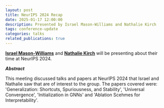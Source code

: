 ```yaml
---
layout: post
title: NeurIPS 2024 Recap
date: 2025-01-17 12:00:00
description: Presented by Israel Mason-Williams and Nathalie Kirch
tags: conference-update
categories: talks
related_publications: true
---
```


**[Israel Mason-Williams](https://www.linkedin.com/in/israelfmw/)** and **[Nathalie Kirch](https://www.linkedin.com/in/nathaliekirch/)** will be presenting about their time at NeurIPS 2024.

**_Abstract_**

This meeting discussed talks and papers at NeurIPS 2024 that Israel and Nathalie saw that are of interest to the group. The papers covered were: 'Generalization: Shortcuts, Spuriousness, and Stability', 'Universal Convergence', 'Initialization in GNNs' and 'Ablation Scehmes for Interpretability'.
